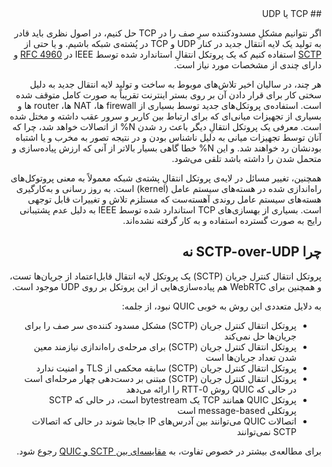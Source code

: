 <div dir="rtl">
## TCP یا UDP

اگر نتوانیم مشکلِ مسدودکننده‌ سرِ صف را در TCP حل کنیم، در اصول نظری باید قادر به تولید یک لایه‌ انتقال جدید در کنار UDP و TCP در پُشته‌ی شبکه باشیم. و یا حتی از [SCTP](https://en.wikipedia.org/wiki/Stream_Control_Transmission_Protocol) استفاده کنیم که یک پروتکل انتقالِ استاندارد شده توسط IEEE در [RFC 4960](https://tools.ietf.org/html/rfc4960) و دارای چندی از مشخصات مورد نیاز است.

هر چند، در سالیان اخیر تلاش‌های موبوط به ساخت و تولید لایه‌ انتقال جدید به دلیل سختی کار برای قرار دادن آن بر روی بستر اینترنت تقریباً به صورت کامل متوقف شده است. استفاده‌ی پروتکل‌های جدید توسط بسیاری از firewall ها، NAT ها، router ها و بسیاری از تجهیزات میانی‌ای که برای ارتباط بین کاربر و سرور عقب داشته و مختل شده است. معرفی یک پروتکل انتقالِ دیگر باعث رد شدن N% از اتصالات خواهد شد، چرا که آنان توسط تجهیزات میانی‌ به دلیل ناشناس بودن و در نتیجه تصور به مخرب و یا اشتباه بودنشان رد خواهند شد. و این N% خطا گاهی بسیار بالاتر از آنی که ارزش پیاده‌سازی و متحمل شدن را داشته باشد تلقی می‌شود.

همچنین، تغییر مسائل در لایه‌ی پروتکل انتقالِ پشته‌ی شبکه معمولاً به معنی پروتوکل‌های راه‌اندازی شده در هسته‌های سیستم عامل (kernel) است. به روز رسانی و به‌کارگیری هسته‌های سیستم عامل روندی آهسته‌ست که مستلزم تلاش و تغییرات قابل توجهی است. بسیاری از بهسازی‌های TCP استاندارد شده توسط IEEE به دلیل عدم پشتیبانی رایج به صورت گسترده استفاده و به کار گرفته نشده‌اند.

## چرا SCTP-over-UDP نه

پروتکل انتقال کنترل جریان (SCTP) یک پروتکل لایه انتقال قابل‌اعتماد از جریان‌ها تست، و همچنین برای WebRTC هم پیاده‌سازی‌هایی از این پروتکل بر روی UDP موجود است.

به دلایل متعددی این روش به خوبی QUIC نبود، از جلمه:

- پروتکل انتقال کنترل جریان (SCTP) مشکل مسدود کننده‌ی سر صف را برای جریان‌ها حل نمی‌کند
- پروتکل انتقال کنترل جریان (SCTP) برای مرحله‌ی راه‌اندازی نیازمند معین شدن تعداد جریان‌ها است
- پروتکل انتقال کنترل جریان (SCTP) سابقه محکمی از TLS و امنیت ندارد
- پروتکل انتقال کنترل جریان (SCTP) مبتنی بر دست‌دهی چهار مرحله‌ای است در حالی که QUIC روش 0-RTT را ارائه می‌دهد
- پروتکل QUIC همانند TCP یک bytestream است، در حالی که SCTP پروتکلی message-based است
- اتصالات QUIC می‌توانند بین آدرس‌های IP جابجا شوند در حالی که اتصالات SCTP نمی‌توانند

برای مطالعه‌ی بیشتر در خصوص تفاوت، به [مقایسه‌ای بین SCTP و QUIC](https://tools.ietf.org/html/draft-joseph-quic-comparison-quic-sctp-00) رجوع شود.
</div>
